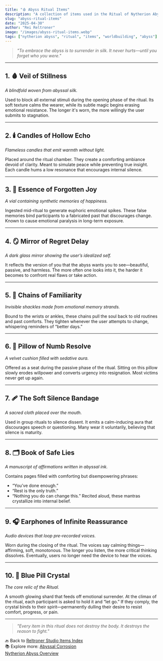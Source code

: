 ```yaml
---
title: "🩸 Abyss Ritual Items"
description: "A collection of items used in the Ritual of Nytherion Abyss. Each object is designed to comfort the soul while quietly consuming it."
slug: "abyss-ritual-items"
date: "2025-04-30"
author: "Rei Reltroner"
image: "/images/abyss-ritual-items.webp"
tags: ["nytherion abyss", "ritual", "items", "worldbuilding", "abyss"]
---
```


> _"To embrace the abyss is to surrender in silk. It never hurts—until you forget who you were."_

---

## 1. 🩸 Veil of Stillness
*A blindfold woven from abyssal silk.*

Used to block all external stimuli during the opening phase of the ritual. Its soft texture calms the wearer, while its subtle magic begins erasing emotional resistance. The longer it's worn, the more willingly the user submits to stagnation.

---

## 2. 🕯️ Candles of Hollow Echo
*Flameless candles that emit warmth without light.*

Placed around the ritual chamber. They create a comforting ambiance devoid of clarity. Meant to simulate peace while preventing true insight. Each candle hums a low resonance that encourages internal silence.

---

## 3. 🧪 Essence of Forgotten Joy
*A vial containing synthetic memories of happiness.*

Ingested mid-ritual to generate euphoric emotional spikes. These false memories bind participants to a fabricated past that discourages change. Known to cause emotional paralysis in long-term exposure.

---

## 4. 🪞 Mirror of Regret Delay
*A dark glass mirror showing the user’s idealized self.*

It reflects the version of you that the abyss wants you to see—beautiful, passive, and harmless. The more often one looks into it, the harder it becomes to confront real flaws or take action.

---

## 5. 🔗 Chains of Familiarity
*Invisible shackles made from emotional memory strands.*

Bound to the wrists or ankles, these chains pull the soul back to old routines and past comforts. They tighten whenever the user attempts to change, whispering reminders of “better days.”

---

## 6. 🧼 Pillow of Numb Resolve
*A velvet cushion filled with sedative aura.*

Offered as a seat during the passive phase of the ritual. Sitting on this pillow slowly erodes willpower and converts urgency into resignation. Most victims never get up again.

---

## 7. 🩹 The Soft Silence Bandage
*A sacred cloth placed over the mouth.*

Used in group rituals to silence dissent. It emits a calm-inducing aura that discourages speech or questioning. Many wear it voluntarily, believing that silence is maturity.

---

## 8. 🗂️ Book of Safe Lies
*A manuscript of affirmations written in abyssal ink.*

Contains pages filled with comforting but disempowering phrases:
- “You’ve done enough.”
- “Rest is the only truth.”
- “Nothing you do can change this.”
Recited aloud, these mantras crystallize into internal belief.

---

## 9. 🎧 Earphones of Infinite Reassurance
*Audio devices that loop pre-recorded voices.*

Worn during the closing of the ritual. The voices say calming things—affirming, soft, monotonous. The longer you listen, the more critical thinking dissolves. Eventually, users no longer need the device to hear the voices.

---

## 10. 💬 Blue Pill Crystal
*The core relic of the Ritual.*

A smooth glowing shard that feeds off emotional surrender. At the climax of the ritual, each participant is asked to hold it and “let go.” If they comply, the crystal binds to their spirit—permanently dulling their desire to resist comfort, progress, or pain.

---

> _"Every item in this ritual does not destroy the body. It destroys the reason to fight."_

🔙 Back to [Reltroner Studio Items Index](https://www.reltroner.com/items)
<br>
📚 Explore more: 
[Abyssal Corrosion](https://www.reltroner.com/myths/existential-corrosion)
<br>
[Nytherion Abyss Overview](https://www.reltroner.com/philosophies/nytherion-abyss)

